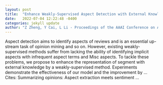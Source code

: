 ```yaml
---
layout: post
title:  "Enhance Weakly-Supervised Aspect Detection with External Knowledge (Student Abstract)"
date:   2022-07-04 12:22:48 -0400
categories: jekyll update
author: "Z Zheng, Y Cai, L Li - Proceedings of the AAAI Conference on Artificial …, 2022"
---
```

Aspect detection aims to identify aspects of reviews and is an essential up-stream task of opinion mining and so on. However, existing weakly-supervised methods suffer from lacking the ability of identifying implicit aspects with infrequent aspect terms and  Misc  aspects. To tackle these problems, we propose to enhance the representation of segment with external knowledge by a weakly-supervised method. Experiments demonstrate the effectiveness of our model and the improvement by …
Cites: ‪Summarizing opinions: Aspect extraction meets sentiment …‬  